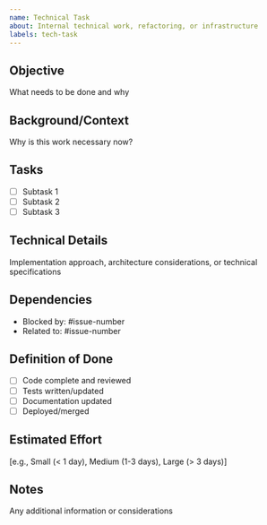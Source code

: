 ```yaml
---
name: Technical Task
about: Internal technical work, refactoring, or infrastructure
labels: tech-task
---
```


## Objective
What needs to be done and why

## Background/Context
Why is this work necessary now?

## Tasks
- [ ] Subtask 1
- [ ] Subtask 2
- [ ] Subtask 3

## Technical Details
Implementation approach, architecture considerations, or technical specifications

## Dependencies
- Blocked by: #issue-number
- Related to: #issue-number

## Definition of Done
- [ ] Code complete and reviewed
- [ ] Tests written/updated
- [ ] Documentation updated
- [ ] Deployed/merged

## Estimated Effort
[e.g., Small (< 1 day), Medium (1-3 days), Large (> 3 days)]

## Notes
Any additional information or considerations